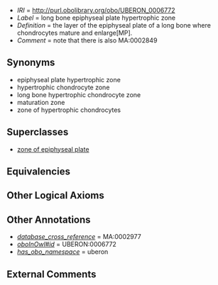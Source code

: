  * *IRI* = http://purl.obolibrary.org/obo/UBERON_0006772
 * *Label* = long bone epiphyseal plate hypertrophic zone
 * *Definition* = the layer of the epiphyseal plate of a long bone where chondrocytes mature and enlarge[MP].
 * *Comment* = note that there is also MA:0002849

## Synonyms

 * epiphyseal plate hypertrophic zone
 * hypertrophic chondrocyte zone
 * long bone hypertrophic chondrocyte zone
 * maturation zone
 * zone of hypertrophic chondrocytes

## Superclasses

 * [zone of epiphyseal plate](../../UBERON/75/UBERON_0006775.md)

## Equivalencies


## Other Logical Axioms


## Other Annotations

 * *[database_cross_reference](../../ef/oboInOwl#hasDbXref.md)* = MA:0002977
 * *[oboInOwl#id](../../id/oboInOwl#id.md)* = UBERON:0006772
 * *[has_obo_namespace](../../ce/oboInOwl#hasOBONamespace.md)* = uberon

## External Comments

